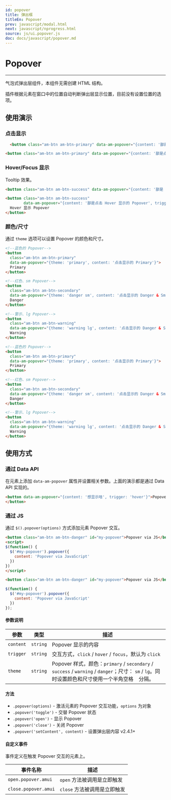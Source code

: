 ```yaml
---
id: popover
title: 弹出框
titleEn: Popover
prev: javascript/modal.html
next: javascript/nprogress.html
source: js/ui.popover.js
doc: docs/javascript/popover.md
---
```


# Popover
---

气泡式弹出层组件，本组件无需创建 HTML 结构。

插件根据元素在窗口中的位置自动判断弹出层显示位置，目前没有设置位置的选项。

## 使用演示

### 点击显示

`````html
  <button class="am-btn am-btn-primary" data-am-popover="{content: '鄙是点击显示的 Popover'}">点击显示 Popover</button>
`````
```html
<button class="am-btn am-btn-primary" data-am-popover="{content: '鄙是点击显示的 Popover'}">点击显示 Popover</button>
```

### Hover/Focus 显示

Tooltip 效果。

`````html
<button class="am-btn am-btn-success" data-am-popover="{content: '鄙是 Hover/Focus 显示的 Popover', trigger: 'hover focus'}">Hover/Focus 显示 Popover</button>
`````
```html
<button class="am-btn am-btn-success"
        data-am-popover="{content: '鄙是点击 Hover 显示的 Popover', trigger: 'hover focus'}">
  Hover 显示 Popover
</button>
```

### 颜色/尺寸

通过 `theme` 选项可以设置 Popover 的颜色和尺寸。

`````html
<!--蓝色的 Popover-->
<button
  class="am-btn am-btn-primary"
  data-am-popover="{theme: 'primary', content: '点击显示的 Primary'}">
  Primary
</button>

<!--红色、sm Popover-->
<button
  class="am-btn am-btn-secondary"
  data-am-popover="{theme: 'danger sm', content: '点击显示的 Danger & Small'}">
  Danger
</button>

<!--警示、lg Popover-->
<button
  class="am-btn am-btn-warning"
  data-am-popover="{theme: 'warning lg', content: '点击显示的 Danger & Small'}">
  Warning
</button>
`````
```html
<!--蓝色的 Popover-->
<button
  class="am-btn am-btn-primary"
  data-am-popover="{theme: 'primary', content: '点击显示的 Primary'}">
  Primary
</button>

<!--红色、sm Popover-->
<button
  class="am-btn am-btn-secondary"
  data-am-popover="{theme: 'danger sm', content: '点击显示的 Danger & Small'}">
  Danger
</button>

<!--警示、lg Popover-->
<button
  class="am-btn am-btn-warning"
  data-am-popover="{theme: 'warning lg', content: '点击显示的 Danger & Small'}">
  Warning
</button>
```

## 使用方式

### 通过 Data API

在元素上添加 `data-am-popover` 属性并设置相关参数。上面的演示都是通过 Data API 实现的。

```html
<button data-am-popover="{content: '想显示啥', trigger: 'hover'}">Popover
</button>
```

### 通过 JS

通过 `$().popover(options)` 方式添加元素 Popover 交互。

`````html
<button class="am-btn am-btn-danger" id="my-popover">Popover via JS</button>
<script>
$(function() {
  $('#my-popover').popover({
    content: 'Popover via JavaScript'
  })
})
</script>
`````
```html
<button class="am-btn am-btn-danger" id="my-popover">Popover via JS</button>
```
```javascript
$(function() {
  $('#my-popover').popover({
    content: 'Popover via JavaScript'
  })
});
```

#### 参数说明

| 参数 | 类型 | 描述 |
| --- |  --- | --- |
| `content` | `string` | Popover 显示的内容
| `trigger` | `string` | 交互方式，`click` / `hover` / `focus`，默认为 `click`|
|`theme`|`string`| Popover 样式，颜色：`primary` / `secondary` / `success` / `warning` / `danger`；尺寸： `sm` / `lg`。同时设置颜色和尺寸使用一个半角空格 ` ` 分隔。|



#### 方法

- `.popover(options)` - 激活元素的 Popover 交互功能，`options` 为对象
- `.popover('toggle')` - 交替 Popover 状态
- `.popover('open')` - 显示 Popover
- `.popover('close')` - 关闭 Popover
- `.popover('setContent', content)` - 设置弹出层内容 <span class="am-badge am-badge-danger">v2.4.1+</span>

#### 自定义事件

事件定义在触发 Popover 交互的元素上。

<table class="am-table am-table-bordered am-table-striped">
  <thead>
  <tr>
    <th>事件名称</th>
    <th>描述</th>
  </tr>
  </thead>
  <tbody>
  <tr>
    <td><code>open.popover.amui</code></td>
    <td><code>open</code> 方法被调用是立即触发</td>
  </tr>
  <tr>
    <td><code>close.popover.amui</code></td>
    <td><code>close</code> 方法被调用是立即触发</td>
  </tr>
  </tbody>
</table>
